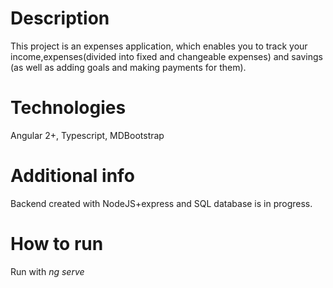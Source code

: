 # Description

This project is an expenses application, which enables you to track your income,expenses(divided into fixed and changeable expenses) and savings (as well as adding goals and making payments for them). 

# Technologies

Angular 2+, Typescript, MDBootstrap

# Additional info

Backend created with NodeJS+express and SQL database  is in progress.

# How to run

Run with *ng serve* 

